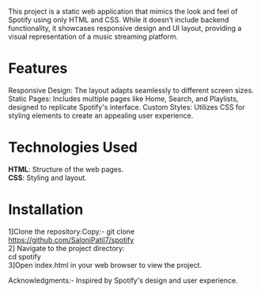 This project is a static web application that mimics the look and feel of Spotify using only HTML and CSS. 
While it doesn’t include backend functionality, it showcases responsive design and UI layout, providing a visual
representation of a music streaming platform.

# Features
Responsive Design: The layout adapts seamlessly to different screen sizes.
Static Pages: Includes multiple pages like Home, Search, and Playlists, designed to replicate Spotify's interface.
Custom Styles: Utilizes CSS for styling elements to create an appealing user experience.
# Technologies Used
**HTML**: Structure of the web pages.  
**CSS**: Styling and layout.

# Installation
1]Clone the repository:Copy:- git clone  https://github.com/SaloniPatil7/spotify   
2] Navigate to the project directory:  
cd spotify  
3]Open index.html in your web browser to view the project.

Acknowledgments:-
Inspired by Spotify's design and user experience.
